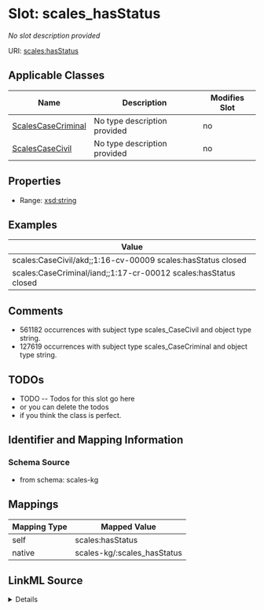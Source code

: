 

# Slot: scales_hasStatus


_No slot description provided_





URI: [scales:hasStatus](http://schemas.scales-okn.org/rdf/scales#hasStatus)



<!-- no inheritance hierarchy -->





## Applicable Classes

| Name | Description | Modifies Slot |
| --- | --- | --- |
| [ScalesCaseCriminal](../classes/ScalesCaseCriminal.md) | No type description provided |  no  |
| [ScalesCaseCivil](../classes/ScalesCaseCivil.md) | No type description provided |  no  |







## Properties

* Range: [xsd:string](http://www.w3.org/2001/XMLSchema#string)






## Examples

| Value |
| --- |
| scales:CaseCivil/akd;;1:16-cv-00009 scales:hasStatus closed |
| scales:CaseCriminal/iand;;1:17-cr-00012 scales:hasStatus closed |

## Comments

* 561182 occurrences with subject type scales_CaseCivil and object type string.
* 127619 occurrences with subject type scales_CaseCriminal and object type string.

## TODOs

* TODO -- Todos for this slot go here
* or you can delete the todos
* if you think the class is perfect.

## Identifier and Mapping Information







### Schema Source


* from schema: scales-kg




## Mappings

| Mapping Type | Mapped Value |
| ---  | ---  |
| self | scales:hasStatus |
| native | scales-kg/:scales_hasStatus |




## LinkML Source

<details>
```yaml
name: scales_hasStatus
description: No slot description provided
todos:
- TODO -- Todos for this slot go here
- or you can delete the todos
- if you think the class is perfect.
comments:
- 561182 occurrences with subject type scales_CaseCivil and object type string.
- 127619 occurrences with subject type scales_CaseCriminal and object type string.
examples:
- value: scales:CaseCivil/akd;;1:16-cv-00009 scales:hasStatus closed
- value: scales:CaseCriminal/iand;;1:17-cr-00012 scales:hasStatus closed
from_schema: scales-kg
rank: 1000
slot_uri: scales:hasStatus
alias: scales_hasStatus
domain_of:
- scales_CaseCivil
- scales_CaseCriminal
range: string

```
</details>